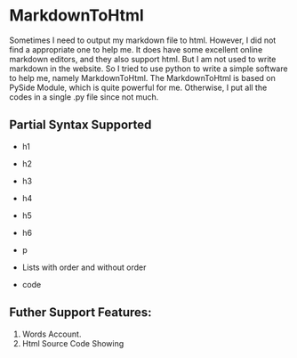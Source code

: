 # MarkdownToHtml

Sometimes I need to output my markdown file to html. However, I did not find a appropriate one to help me. It does have some excellent online markdown editors, and they also support html. But I am not used to write markdown in the website. So I tried to use python to write a simple software to help me, namely MarkdownToHtml. The MarkdownToHtml is based on PySide Module, which is quite powerful for me. Otherwise, I put all the codes in a single .py file since not much.


## Partial Syntax Supported 

- h1

- h2

- h3

- h4

- h5

- h6

- p

- Lists with order and without order

- code

## Futher Support Features:

1. Words Account. 
2. Html Source Code Showing
